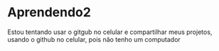 # Aprendendo2
Estou tentando usar o gitgub no celular e compartilhar meus projetos, usando o github no celular, pois não tenho um computador
